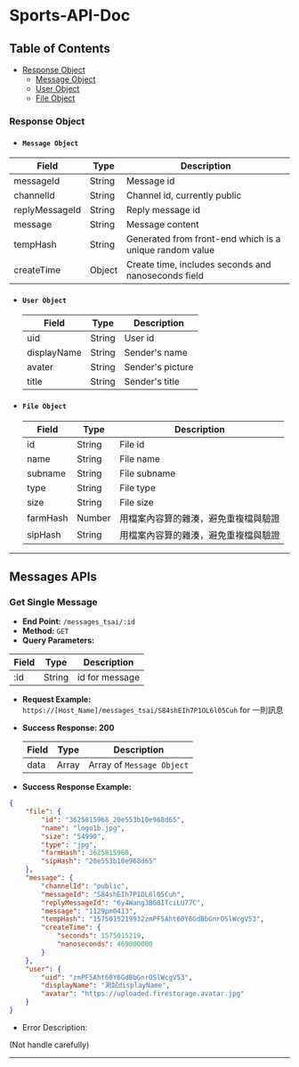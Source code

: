 # Sports-API-Doc

## Table of Contents

- [Response Object](#Response-Object)
  - [Message Object](#Message-Object)
  - [User Object](#User-Object)
  - [File Object](#File-Object)

### Response Object

- #### `Message Object`

| Field          | Type   | Description                                             |
| -------------- | ------ | ------------------------------------------------------- |
| messageId      | String | Message id                                              |
| channelId      | String | Channel id, currently public                            |
| replyMessageId | String | Reply message id                                        |
| message        | String | Message content                                         |
| tempHash       | String | Generated from front-end which is a unique random value |
| createTime     | Object | Create time, includes seconds and nanoseconds field     |

- #### `User Object`

  | Field       | Type   | Description      |
  | ----------- | ------ | ---------------- |
  | uid         | String | User id          |
  | displayName | String | Sender's name    |
  | avater      | String | Sender's picture |
  | title       | String | Sender's title   |

- #### `File Object`
  | Field    | Type   | Description                          |
  | -------- | ------ | ------------------------------------ |
  | id       | String | File id                              |
  | name     | String | File name                            |
  | subname  | String | File subname                         |
  | type     | String | File type                            |
  | size     | String | File size                            |
  | farmHash | Number | 用檔案內容算的雜湊，避免重複檔與驗證 |
  | sipHash  | String | 用檔案內容算的雜湊，避免重複檔與驗證 |

---

## Messages APIs

### Get Single Message

- **End Point:** `/messages_tsai/:id`
- **Method:** `GET`
- **Query Parameters:**

| Field | Type   | Description    |
| ----- | ------ | -------------- |
| :id   | String | id for message |

- **Request Example:**
  `https://[Host_Name]/messages_tsai/S84shEIh7P1OL6l05Cuh` for 一則訊息<br>
- **Success Response: 200**

  | Field | Type  | Description               |
  | ----- | ----- | ------------------------- |
  | data  | Array | Array of `Message Object` |

- **Success Response Example:**

```JSON
{
    "file": {
        "id": "3625815968_20e553b10e968d65",
        "name": "logo1b.jpg",
        "size": "54990",
        "type": "jpg",
        "farmHash": 3625815968,
        "sipHash": "20e553b10e968d65"
    },
    "message": {
        "channelId": "public",
        "messageId": "S84shEIh7P1OL6l05Cuh",
        "replyMessageId": "6y4Wang3BG8ITciLU77C",
        "message": "1129pm0413",
        "tempHash": "1575015219932zmPF5Aht60Y6GdBbGnrOSlWcgV53",
        "createTime": {
            "seconds": 1575015219,
            "nanoseconds": 469000000
        }
    },
    "user": {
        "uid": "zmPF5Aht60Y6GdBbGnrOSlWcgV53",
        "displayName": "測試displayName",
        "avatar": "https://uploaded.firestorage.avatar.jpg"
    }
}
```

- Error Description:

(Not handle carefully)

---
